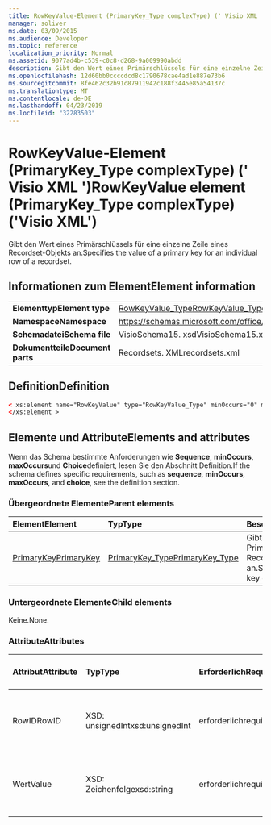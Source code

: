 ```yaml
---
title: RowKeyValue-Element (PrimaryKey_Type complexType) (' Visio XML ')
manager: soliver
ms.date: 03/09/2015
ms.audience: Developer
ms.topic: reference
localization_priority: Normal
ms.assetid: 9077ad4b-c539-c0c8-d268-9a009990abdd
description: Gibt den Wert eines Primärschlüssels für eine einzelne Zeile eines Recordset-Objekts an.
ms.openlocfilehash: 12d60bb0ccccdcd8c1790678cae4ad1e887e73b6
ms.sourcegitcommit: 8fe462c32b91c87911942c188f3445e85a54137c
ms.translationtype: MT
ms.contentlocale: de-DE
ms.lasthandoff: 04/23/2019
ms.locfileid: "32283503"
---
```

# <a name="rowkeyvalue-element-primarykeytype-complextype-visio-xml"></a><span data-ttu-id="e3b03-103">RowKeyValue-Element (PrimaryKey_Type complexType) (' Visio XML ')</span><span class="sxs-lookup"><span data-stu-id="e3b03-103">RowKeyValue element (PrimaryKey_Type complexType) ('Visio XML')</span></span>

<span data-ttu-id="e3b03-104">Gibt den Wert eines Primärschlüssels für eine einzelne Zeile eines Recordset-Objekts an.</span><span class="sxs-lookup"><span data-stu-id="e3b03-104">Specifies the value of a primary key for an individual row of a recordset.</span></span>
  
## <a name="element-information"></a><span data-ttu-id="e3b03-105">Informationen zum Element</span><span class="sxs-lookup"><span data-stu-id="e3b03-105">Element information</span></span>

|||
|:-----|:-----|
|<span data-ttu-id="e3b03-106">**Elementtyp**</span><span class="sxs-lookup"><span data-stu-id="e3b03-106">**Element type**</span></span> <br/> |[<span data-ttu-id="e3b03-107">RowKeyValue_Type</span><span class="sxs-lookup"><span data-stu-id="e3b03-107">RowKeyValue_Type</span></span>](rowkeyvalue_type-complextypevisio-xml.md) <br/> |
|<span data-ttu-id="e3b03-108">**Namespace**</span><span class="sxs-lookup"><span data-stu-id="e3b03-108">**Namespace**</span></span> <br/> |https://schemas.microsoft.com/office/visio/2012/main  <br/> |
|<span data-ttu-id="e3b03-109">**Schemadatei**</span><span class="sxs-lookup"><span data-stu-id="e3b03-109">**Schema file**</span></span> <br/> |<span data-ttu-id="e3b03-110">VisioSchema15. xsd</span><span class="sxs-lookup"><span data-stu-id="e3b03-110">VisioSchema15.xsd</span></span>  <br/> |
|<span data-ttu-id="e3b03-111">**Dokumentteile**</span><span class="sxs-lookup"><span data-stu-id="e3b03-111">**Document parts**</span></span> <br/> |<span data-ttu-id="e3b03-112">Recordsets. XML</span><span class="sxs-lookup"><span data-stu-id="e3b03-112">recordsets.xml</span></span>  <br/> |
   
## <a name="definition"></a><span data-ttu-id="e3b03-113">Definition</span><span class="sxs-lookup"><span data-stu-id="e3b03-113">Definition</span></span>

```XML
< xs:element name="RowKeyValue" type="RowKeyValue_Type" minOccurs="0" maxOccurs="unbounded" >
</xs:element >
```

## <a name="elements-and-attributes"></a><span data-ttu-id="e3b03-114">Elemente und Attribute</span><span class="sxs-lookup"><span data-stu-id="e3b03-114">Elements and attributes</span></span>

<span data-ttu-id="e3b03-115">Wenn das Schema bestimmte Anforderungen wie **Sequence**, **minOccurs**, **maxOccurs**und **Choice**definiert, lesen Sie den Abschnitt Definition.</span><span class="sxs-lookup"><span data-stu-id="e3b03-115">If the schema defines specific requirements, such as **sequence**, **minOccurs**, **maxOccurs**, and **choice**, see the definition section.</span></span> 
  
### <a name="parent-elements"></a><span data-ttu-id="e3b03-116">Übergeordnete Elemente</span><span class="sxs-lookup"><span data-stu-id="e3b03-116">Parent elements</span></span>

|<span data-ttu-id="e3b03-117">**Element**</span><span class="sxs-lookup"><span data-stu-id="e3b03-117">**Element**</span></span>|<span data-ttu-id="e3b03-118">**Typ**</span><span class="sxs-lookup"><span data-stu-id="e3b03-118">**Type**</span></span>|<span data-ttu-id="e3b03-119">**Beschreibung**</span><span class="sxs-lookup"><span data-stu-id="e3b03-119">**Description**</span></span>|
|:-----|:-----|:-----|
|[<span data-ttu-id="e3b03-120">PrimaryKey</span><span class="sxs-lookup"><span data-stu-id="e3b03-120">PrimaryKey</span></span>](primarykey-element-datarecordset_type-complextypevisio-xml.md) <br/> |[<span data-ttu-id="e3b03-121">PrimaryKey_Type</span><span class="sxs-lookup"><span data-stu-id="e3b03-121">PrimaryKey_Type</span></span>](primarykey_type-complextypevisio-xml.md) <br/> |<span data-ttu-id="e3b03-122">Gibt einen Primärschlüssel eines Recordset-Objekts an.</span><span class="sxs-lookup"><span data-stu-id="e3b03-122">Specifies a primary key of a recordset.</span></span>  <br/> |
   
### <a name="child-elements"></a><span data-ttu-id="e3b03-123">Untergeordnete Elemente</span><span class="sxs-lookup"><span data-stu-id="e3b03-123">Child elements</span></span>

<span data-ttu-id="e3b03-124">Keine.</span><span class="sxs-lookup"><span data-stu-id="e3b03-124">None.</span></span>
  
### <a name="attributes"></a><span data-ttu-id="e3b03-125">Attribute</span><span class="sxs-lookup"><span data-stu-id="e3b03-125">Attributes</span></span>

|<span data-ttu-id="e3b03-126">**Attribut**</span><span class="sxs-lookup"><span data-stu-id="e3b03-126">**Attribute**</span></span>|<span data-ttu-id="e3b03-127">**Typ**</span><span class="sxs-lookup"><span data-stu-id="e3b03-127">**Type**</span></span>|<span data-ttu-id="e3b03-128">**Erforderlich**</span><span class="sxs-lookup"><span data-stu-id="e3b03-128">**Required**</span></span>|<span data-ttu-id="e3b03-129">**Beschreibung**</span><span class="sxs-lookup"><span data-stu-id="e3b03-129">**Description**</span></span>|<span data-ttu-id="e3b03-130">**Mögliche Werte**</span><span class="sxs-lookup"><span data-stu-id="e3b03-130">**Possible values**</span></span>|
|:-----|:-----|:-----|:-----|:-----|
|<span data-ttu-id="e3b03-131">RowID</span><span class="sxs-lookup"><span data-stu-id="e3b03-131">RowID</span></span>  <br/> |<span data-ttu-id="e3b03-132">XSD: unsignedInt</span><span class="sxs-lookup"><span data-stu-id="e3b03-132">xsd:unsignedInt</span></span>  <br/> |<span data-ttu-id="e3b03-133">erforderlich</span><span class="sxs-lookup"><span data-stu-id="e3b03-133">required</span></span>  <br/> |<span data-ttu-id="e3b03-134">Ein eindeutiger Wert, der eine Zeile eines Recordset-Objekts identifiziert.</span><span class="sxs-lookup"><span data-stu-id="e3b03-134">A unique value that identifies a row of a recordset.</span></span>  <br/> |<span data-ttu-id="e3b03-135">Werte des XSD: unsignedInt-Typs.</span><span class="sxs-lookup"><span data-stu-id="e3b03-135">Values of the xsd:unsignedInt type.</span></span>  <br/> |
|<span data-ttu-id="e3b03-136">Wert</span><span class="sxs-lookup"><span data-stu-id="e3b03-136">Value</span></span>  <br/> |<span data-ttu-id="e3b03-137">XSD: Zeichenfolge</span><span class="sxs-lookup"><span data-stu-id="e3b03-137">xsd:string</span></span>  <br/> |<span data-ttu-id="e3b03-138">erforderlich</span><span class="sxs-lookup"><span data-stu-id="e3b03-138">required</span></span>  <br/> |<span data-ttu-id="e3b03-139">Der Wert des Primärschlüssels für diese Zeile des Recordset-Objekts.</span><span class="sxs-lookup"><span data-stu-id="e3b03-139">The value of the primary key for this row of the recordset.</span></span>  <br/> |<span data-ttu-id="e3b03-140">Werte des XSD: String-Typs.</span><span class="sxs-lookup"><span data-stu-id="e3b03-140">Values of the xsd:string type.</span></span>  <br/> |
   

